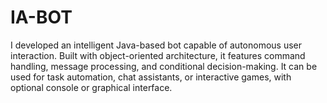 # IA-BOT
I developed an intelligent Java-based bot capable of autonomous user interaction. Built with object-oriented architecture, it features command handling, message processing, and conditional decision-making. It can be used for task automation, chat assistants, or interactive games, with optional console or graphical interface.
